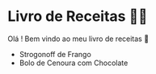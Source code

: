 # Livro de Receitas :woman_cook:

Olá ! Bem vindo ao meu livro de receitas :wave:

- Strogonoff de Frango
- Bolo de Cenoura com Chocolate
